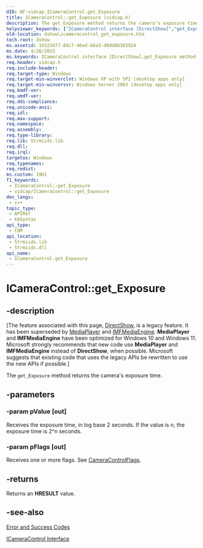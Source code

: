 ```yaml
---
UID: NF:vidcap.ICameraControl.get_Exposure
title: ICameraControl::get_Exposure (vidcap.h)
description: The get_Exposure method returns the camera's exposure time.
helpviewer_keywords: ["ICameraControl interface [DirectShow]","get_Exposure method","ICameraControl.get_Exposure","ICameraControl::get_Exposure","ICameraControlget_Exposure","dshow.icameracontrol_get_exposure","get_Exposure","get_Exposure method [DirectShow]","get_Exposure method [DirectShow]","ICameraControl interface","vidcap/ICameraControl::get_Exposure"]
old-location: dshow\icameracontrol_get_exposure.htm
tech.root: dshow
ms.assetid: 19323477-8dc7-46ed-b6a3-d0dd8b103924
ms.date: 4/26/2023
ms.keywords: ICameraControl interface [DirectShow],get_Exposure method, ICameraControl.get_Exposure, ICameraControl::get_Exposure, ICameraControlget_Exposure, dshow.icameracontrol_get_exposure, get_Exposure, get_Exposure method [DirectShow], get_Exposure method [DirectShow],ICameraControl interface, vidcap/ICameraControl::get_Exposure
req.header: vidcap.h
req.include-header: 
req.target-type: Windows
req.target-min-winverclnt: Windows XP with SP2 [desktop apps only]
req.target-min-winversvr: Windows Server 2003 [desktop apps only]
req.kmdf-ver: 
req.umdf-ver: 
req.ddi-compliance: 
req.unicode-ansi: 
req.idl: 
req.max-support: 
req.namespace: 
req.assembly: 
req.type-library: 
req.lib: Strmiids.lib
req.dll: 
req.irql: 
targetos: Windows
req.typenames: 
req.redist: 
ms.custom: 19H1
f1_keywords:
 - ICameraControl::get_Exposure
 - vidcap/ICameraControl::get_Exposure
dev_langs:
 - c++
topic_type:
 - APIRef
 - kbSyntax
api_type:
 - COM
api_location:
 - Strmiids.lib
 - Strmiids.dll
api_name:
 - ICameraControl.get_Exposure
---
```


# ICameraControl::get_Exposure


## -description

\[The feature associated with this page, [DirectShow](/windows/win32/directshow/directshow), is a legacy feature. It has been superseded by [MediaPlayer](/uwp/api/Windows.Media.Playback.MediaPlayer) and [IMFMediaEngine](/windows/win32/api/mfmediaengine/nn-mfmediaengine-imfmediaengine). **MediaPlayer** and **IMFMediaEngine** have been optimized for Windows 10 and Windows 11. Microsoft strongly recommends that new code use **MediaPlayer** and **IMFMediaEngine** instead of **DirectShow**, when possible. Microsoft suggests that existing code that uses the legacy APIs be rewritten to use the new APIs if possible.\]

The <code>get_Exposure</code> method returns the camera's exposure time.

## -parameters

### -param pValue [out]

Receives the exposure time, in log base 2 seconds. If the value is <i>n</i>, the exposure time is 2^n seconds.

### -param pFlags [out]

Receives one or more flags. See <a href="/windows/win32/api/strmif/ne-strmif-cameracontrolflags">CameraControlFlags</a>.

## -returns

Returns an <b>HRESULT</b> value.

## -see-also

<a href="/windows/desktop/DirectShow/error-and-success-codes">Error and Success Codes</a>



<a href="/windows/desktop/api/vidcap/nn-vidcap-icameracontrol">ICameraControl Interface</a>